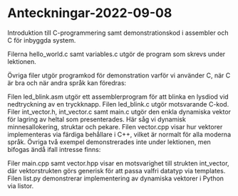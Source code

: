 # Anteckningar-2022-09-08
Introduktion till C-programmering samt demonstrationskod i assembler och C för inbyggda system.

Filerna hello_world.c samt variables.c utgör de program som skrevs under lektionen.

Övriga filer utgör programkod för demonstration varför vi använder C, när C är bra och när andra språk kan föredras:

Filen led_blink.asm utgör ett assemblerprogram för att blinka en lysdiod vid nedtryckning av en tryckknapp. Filen led_blink.c utgör motsvarande C-kod.
Filer int_vector.h, int_vector.c samt main.c utgör den enkla dynamiska vektor för lagring av heltal som presenterades. Här såg vi dynamisk minnesallokering, struktar och pekare. Filen vector.cpp visar hur vektorer implementeras via färdiga behållare i C++, vilket är normalt för alla moderna språk.
Övriga två exempel demonstrerades inte under lektionen, men bifogas ändå ifall intresse finns:

Filer main.cpp samt vector.hpp visar en motsvarighet till strukten int_vector, där vektorstrukten görs generisk för att passa valfri datatyp via templates.
Filen list.py demonstrerar implementering av dynamiska vektorer i Python via listor.
